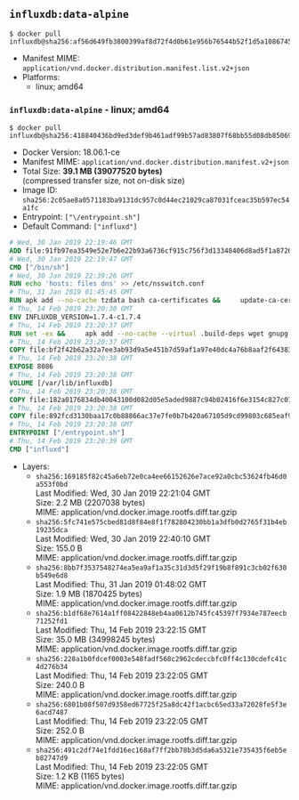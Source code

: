## `influxdb:data-alpine`

```console
$ docker pull influxdb@sha256:af56d649fb3800399af8d72f4d0b61e956b76544b52f1d5a1086745ed306a46e
```

-	Manifest MIME: `application/vnd.docker.distribution.manifest.list.v2+json`
-	Platforms:
	-	linux; amd64

### `influxdb:data-alpine` - linux; amd64

```console
$ docker pull influxdb@sha256:418840436bd9ed3def9b461adf99b57ad83807f68bb55d08db85069abcfed905
```

-	Docker Version: 18.06.1-ce
-	Manifest MIME: `application/vnd.docker.distribution.manifest.v2+json`
-	Total Size: **39.1 MB (39077520 bytes)**  
	(compressed transfer size, not on-disk size)
-	Image ID: `sha256:2c05ae8a0571183ba9131dc957c0d44ec21029ca87031fceac35b597ec54a1fc`
-	Entrypoint: `["\/entrypoint.sh"]`
-	Default Command: `["influxd"]`

```dockerfile
# Wed, 30 Jan 2019 22:19:46 GMT
ADD file:91fb97ea3549e52e7b6e22b93a6736cf915c756f3d13348406d8ad5f1a872680 in / 
# Wed, 30 Jan 2019 22:19:47 GMT
CMD ["/bin/sh"]
# Wed, 30 Jan 2019 22:39:26 GMT
RUN echo 'hosts: files dns' >> /etc/nsswitch.conf
# Thu, 31 Jan 2019 01:45:45 GMT
RUN apk add --no-cache tzdata bash ca-certificates &&     update-ca-certificates
# Thu, 14 Feb 2019 23:20:30 GMT
ENV INFLUXDB_VERSION=1.7.4-c1.7.4
# Thu, 14 Feb 2019 23:20:37 GMT
RUN set -ex &&     apk add --no-cache --virtual .build-deps wget gnupg tar &&     for key in         05CE15085FC09D18E99EFB22684A14CF2582E0C5 ;     do         gpg --keyserver ha.pool.sks-keyservers.net --recv-keys "$key" ||         gpg --keyserver pgp.mit.edu --recv-keys "$key" ||         gpg --keyserver keyserver.pgp.com --recv-keys "$key" ;     done &&     wget --no-verbose https://dl.influxdata.com/enterprise/releases/influxdb-data-${INFLUXDB_VERSION}-static_linux_amd64.tar.gz.asc &&     wget --no-verbose https://dl.influxdata.com/enterprise/releases/influxdb-data-${INFLUXDB_VERSION}-static_linux_amd64.tar.gz &&     gpg --batch --verify influxdb-data-${INFLUXDB_VERSION}-static_linux_amd64.tar.gz.asc influxdb-data-${INFLUXDB_VERSION}-static_linux_amd64.tar.gz &&     mkdir -p /usr/src &&     tar -C /usr/src -xzf influxdb-data-${INFLUXDB_VERSION}-static_linux_amd64.tar.gz &&     rm -f /usr/src/influxdb-*/influxdb.conf &&     chmod +x /usr/src/influxdb-*/* &&     cp -a /usr/src/influxdb-*/* /usr/bin/ &&     rm -rf *.tar.gz* /usr/src /root/.gnupg &&     apk del .build-deps
# Thu, 14 Feb 2019 23:20:37 GMT
COPY file:bf2f42b62a32a7ee3ab93d9a5e451b7d59af1a97e40dc4a76b8aaf2f64383d7a in /etc/influxdb/influxdb.conf 
# Thu, 14 Feb 2019 23:20:38 GMT
EXPOSE 8086
# Thu, 14 Feb 2019 23:20:38 GMT
VOLUME [/var/lib/influxdb]
# Thu, 14 Feb 2019 23:20:38 GMT
COPY file:182a0176834db40043100d082d05e5aded9887c94b02416f6e3154c827c07360 in /entrypoint.sh 
# Thu, 14 Feb 2019 23:20:38 GMT
COPY file:892fcd3130baa17c0b88866ac37e7fe0b7b420a67105d9cd99803c685eaf9df4 in /init-influxdb.sh 
# Thu, 14 Feb 2019 23:20:38 GMT
ENTRYPOINT ["/entrypoint.sh"]
# Thu, 14 Feb 2019 23:20:39 GMT
CMD ["influxd"]
```

-	Layers:
	-	`sha256:169185f82c45a6eb72e0ca4ee66152626e7ace92a0cbc53624fb46d0a553f0bd`  
		Last Modified: Wed, 30 Jan 2019 22:21:04 GMT  
		Size: 2.2 MB (2207038 bytes)  
		MIME: application/vnd.docker.image.rootfs.diff.tar.gzip
	-	`sha256:5fc741e575cbed81d8f84e8f1f782804230bb1a3dfb0d2765f31b4eb19235dca`  
		Last Modified: Wed, 30 Jan 2019 22:40:10 GMT  
		Size: 155.0 B  
		MIME: application/vnd.docker.image.rootfs.diff.tar.gzip
	-	`sha256:8bb7f3537548274ea5ea9af1a35c31d3d5f29f19b8f891c3cb02f630b549e6d8`  
		Last Modified: Thu, 31 Jan 2019 01:48:02 GMT  
		Size: 1.9 MB (1870425 bytes)  
		MIME: application/vnd.docker.image.rootfs.diff.tar.gzip
	-	`sha256:b1df68e7614a1ff08422848eb4aa0612b745fc45397f7934e787eecb71252fd1`  
		Last Modified: Thu, 14 Feb 2019 23:22:15 GMT  
		Size: 35.0 MB (34998245 bytes)  
		MIME: application/vnd.docker.image.rootfs.diff.tar.gzip
	-	`sha256:228a1b0fdcef0003e548fadf568c2962cdeccbfc0ff4c130cdefc41c4d276b34`  
		Last Modified: Thu, 14 Feb 2019 23:22:05 GMT  
		Size: 240.0 B  
		MIME: application/vnd.docker.image.rootfs.diff.tar.gzip
	-	`sha256:6801b08f507d9358ed67725f25a8dc42f1acbc65ed33a72028fe5f3e6acd7487`  
		Last Modified: Thu, 14 Feb 2019 23:22:05 GMT  
		Size: 252.0 B  
		MIME: application/vnd.docker.image.rootfs.diff.tar.gzip
	-	`sha256:491c2df74e1fdd16ec168af7ff2bb78b3d5da6a5321e735435f6eb5eb82747d9`  
		Last Modified: Thu, 14 Feb 2019 23:22:05 GMT  
		Size: 1.2 KB (1165 bytes)  
		MIME: application/vnd.docker.image.rootfs.diff.tar.gzip
